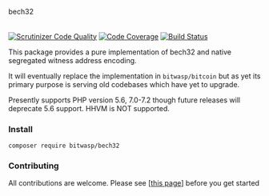 bech32
######

[![Scrutinizer Code Quality](https://scrutinizer-ci.com/g/Bit-Wasp/bech32/badges/quality-score.png?b=master)](https://scrutinizer-ci.com/g/Bit-Wasp/bech32/?branch=master)
[![Code Coverage](https://scrutinizer-ci.com/g/Bit-Wasp/bech32/badges/coverage.png?b=master)](https://scrutinizer-ci.com/g/Bit-Wasp/bech32/?branch=master)
[![Build Status](https://travis-ci.org/Bit-Wasp/bech32.svg?branch=master)](https://travis-ci.org/Bit-Wasp/bech32)

This package provides a pure implementation of bech32 and
native segregated witness address encoding.

It will eventually replace the implementation in `bitwasp/bitcoin`
but as yet its primary purpose is serving old codebases which
have yet to upgrade.

Presently supports PHP version 5.6, 7.0-7.2 though
future releases will deprecate 5.6 support. HHVM is
NOT supported.

### Install

    composer require bitwasp/bech32

### Contributing

 All contributions are welcome. Please see [[this page](https://github.com/Bit-Wasp/bech32/blob/master/CONTRIBUTING.md)] before you get started
